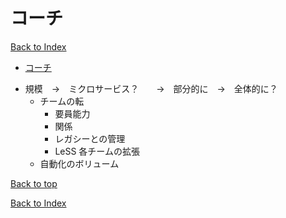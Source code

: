 # コーチ

 <a href="https://xflduke.github.io/">Back to Index</a>

* [コーチ](#コーチ)

- 規模　→　ミクロサービス？　　→　部分的に　→　全体的に？
  - チームの転
    - 要員能力
    - 関係
    - レガシーとの管理
    - LeSS 各チームの拡張
  - 自動化のボリューム

<a href="#top">Back to top</a>

<a href="https://xflduke.github.io/">Back to Index</a>
